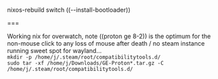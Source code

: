 nixos-rebuild switch ((--install-bootloader))  
  
===  
  
Working nix for overwatch, note ((proton ge 8-2)) is the optimum for the non-mouse click to any loss of mouse after death / no steam instance running sweet spot for wayland...    
``` mkdir -p /home/j/.steam/root/compatibilitytools.d/ ```  
``` sudo tar -xf /home/j/Downloads/GE-Proton*.tar.gz -C /home/j/.steam/root/compatibilitytools.d/  ```  
  


